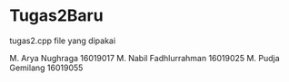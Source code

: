 # Tugas2Baru
tugas2.cpp file yang dipakai

M. Arya Nughraga          16019017
M. Nabil Fadhlurrahman    16019025
M. Pudja Gemilang         16019055

